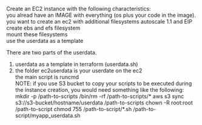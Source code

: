 Create an EC2 instance with the following characteristics:   
   you alread have an IMAGE with everything (os plus your code in the image).  
   you want to create an ec2 with additional filesystems
   autoscale 1.1 and EIP   
   create ebs and efs filesystem   
   mount these filesystems    
   use the userdata as a template   
   
There are two parts of the userdata.
1.  userdata as a template in terraform (userdata.sh)   
2.  the folder ec2userdata is your userdate on the ec2   
    the main script is runcmd   
NOTE: if you use S3 bucket to copy your scripts to be executed during the instance creation, you would need something like the following:
   mkdir -p /path-to-scripts
   /bin/rm -rf /path-to-scripts/*
   aws s3 sync s3://s3-bucket/hostname/userdata /path-to-scripts
   chown -R root:root /path-to-script
   chmod 755 /path-to-script/*.sh
   /path-to-script/myapp_userdata.sh
